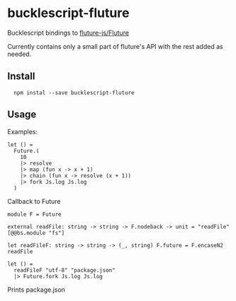 # bucklescript-fluture

  Bucklescript bindings to [fluture-js/Fluture](https://github.com/fluture-js/Fluture)

  Currently contains only a small part of fluture's API with the rest added as needed. 

## Install
      npm instal --save bucklescript-fluture

## Usage
  Examples: 

    let () = 
      Future.(
        10 
        |> resolve 
        |> map (fun x -> x + 1)
        |> chain (fun x -> resolve (x + 1))
        |> fork Js.log Js.log
      )

  Callback to Future

    module F = Future

    external readFile: string -> string -> F.nodeback -> unit = "readFile"[@@bs.module "fs"]
    
    let readFileF: string -> string -> (_, string) F.future = F.encaseN2 readFile

    let () = 
      readFileF "utf-8" "package.json"
      |> Future.fork Js.log Js.log

Prints package.json